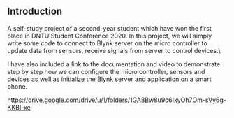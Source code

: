 ## Introduction
A self-study project of a second-year student which have won the first place in DNTU Student Conference 2020. In this project, we will simply write some code to connect to Blynk server on the micro controller to update data from sensors, receive signals from server to control devices.\

I have also included a link to the documentation and video to demonstrate step by step how we can configure the micro controller, sensors and devices as well as initialize the Blynk server and application on a smart phone.

https://drive.google.com/drive/u/1/folders/1GA8Bw8u9c6IxyOh7Om-sVy6g-KKBl-xe